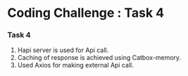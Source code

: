 # Coding Challenge : Task 4

### Task 4

1. Hapi server is used for Api call.
2. Caching of response is achieved using Catbox-memory.
3. Used Axios for making external Api call.
